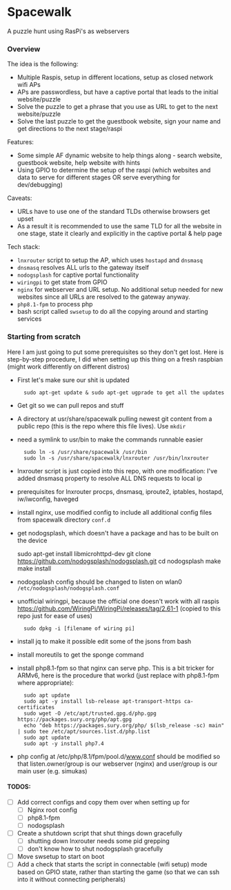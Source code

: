 # Spacewalk

A puzzle hunt using RasPi's as webservers

### Overview

The idea is the following:

* Multiple Raspis, setup in different locations, setup as closed network wifi APs
* APs are passwordless, but have a captive portal that leads to the initial website/puzzle
* Solve the puzzle to get a phrase that you use as URL to get to the next website/puzzle
* Solve the last puzzle to get the guestbook website, sign your name and get directions to the next stage/raspi

Features:

* Some simple AF dynamic website to help things along - search website, guestbook website, help website with hints
* Using GPIO to determine the setup of the raspi (which websites and data to serve for different stages OR serve everything for dev/debugging)

Caveats:

* URLs have to use one of the standard TLDs otherwise browsers get upset
* As a result it is recommended to use the same TLD for all the website in one stage, state it clearly and explicitly in the captive portal & help page

Tech stack:
* `lnxrouter` script to setup the AP, which uses `hostapd` and `dnsmasq`
* `dnsmasq` resolves ALL urls to the gateway itself
* `nodogsplash` for captive portal functionality
* `wiringpi` to get state from GPIO
* `nginx` for webserver and URL setup. No additional setup needed for new websites since all URLs are resolved to the gateway anyway.
* `php8.1-fpm` to process php
* bash script called `swsetup` to do all the copying around and starting services

### Starting from scratch

Here I am just going to put some prerequisites so they don't get lost. Here is step-by-step procedure, I did when setting up this thing on a fresh raspbian (might work differently on different distros)

* First let's make sure our shit is updated

        sudo apt-get update & sudo apt-get ugprade to get all the updates

* Get git so we can pull repos and stuff 
* A directory at usr/share/spacewalk pulling newest git content from a public repo (this is the repo where this file lives). Use `mkdir`
* need a symlink to usr/bin to make the commands runnable easier

        sudo ln -s /usr/share/spacewalk /usr/bin
        sudo ln -s /usr/share/spacewalk/lnxrouter /usr/bin/lnxrouter

* lnxrouter script is just copied into this repo, with one modification: I've added dnsmasq property to resolve ALL DNS requests to local ip
* prerequisites for lnxrouter procps, dnsmasq, iproute2, iptables, hostapd, iw/iwconfig, haveged
* install nginx, use modified config to include all additional config files from spacewalk directory `conf.d`
* get nodogsplash, which doesn't have a package and has to be built on the device

    sudo apt-get install libmicrohttpd-dev
    git clone https://github.com/nodogsplash/nodogsplash.git
    cd nodogsplash
    make
    make install

* nodogsplash config should be changed to listen on wlan0 `/etc/nodogsplash/nodogsplash.conf`
* unofficial wiringpi, because the official one doesn't work with all raspis https://github.com/WiringPi/WiringPi/releases/tag/2.61-1 (copied to this repo just for ease of uses)

        sudo dpkg -i [filename of wiring pi]

* install jq to make it possible edit some of the jsons from bash
* install moreutils to get the sponge command
* install php8.1-fpm so that nginx can serve php. This is a bit tricker for ARMv6, here is the procedure that workd (just replace with php8.1-fpm where appropriate):

        sudo apt update
        sudo apt -y install lsb-release apt-transport-https ca-certificates
        sudo wget -O /etc/apt/trusted.gpg.d/php.gpg https://packages.sury.org/php/apt.gpg
        echo "deb https://packages.sury.org/php/ $(lsb_release -sc) main" | sudo tee /etc/apt/sources.list.d/php.list
        sudo apt update
        sudo apt -y install php7.4  

* php config at /etc/php/8.1/fpm/pool.d/www.conf should be modified so that listen.owner/group is our webserver (nginx) and user/group is our main user (e.g. simukas)

#### TODOS:

- [ ] Add correct configs and copy them over when setting up for
    - [ ] Nginx root config
    - [ ] php8.1-fpm
    - [ ] nodogsplash
- [ ] Create a shutdown script that shut things down gracefully
    - [ ] shutting down lnxrouter needs some pid grepping
    - [ ] don't know how to shut nodogsplash gracefully
- [ ] Move swsetup to start on boot
- [ ] Add a check that starts the script in connectable (wifi setup) mode based on GPIO state, rather than starting the game (so that we can ssh into it without connecting peripherals)
